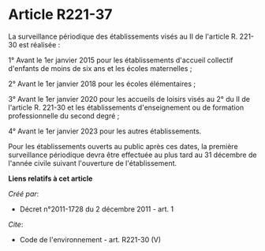 # Article R221-37

La surveillance périodique des établissements visés au II de l'article R. 221-30 est réalisée : 

1° Avant le 1er janvier 2015 pour les établissements d'accueil collectif d'enfants de moins de six ans et les écoles
maternelles ; 

2° Avant le 1er janvier 2018 pour les écoles élémentaires ; 

3° Avant le 1er janvier 2020 pour les accueils de loisirs visés au 2° du II de l'article R. 221-30 et les établissements
d'enseignement ou de formation professionnelle du second degré ; 

4° Avant le 1er janvier 2023 pour les autres établissements. 

Pour les établissements ouverts au public après ces dates, la première surveillance périodique devra être effectuée au plus
tard au 31 décembre de l'année civile suivant l'ouverture de l'établissement.

**Liens relatifs à cet article**

_Créé par_:

  - Décret n°2011-1728 du 2 décembre 2011 - art. 1

_Cite_:

  - Code de l'environnement - art. R221-30 (V)
